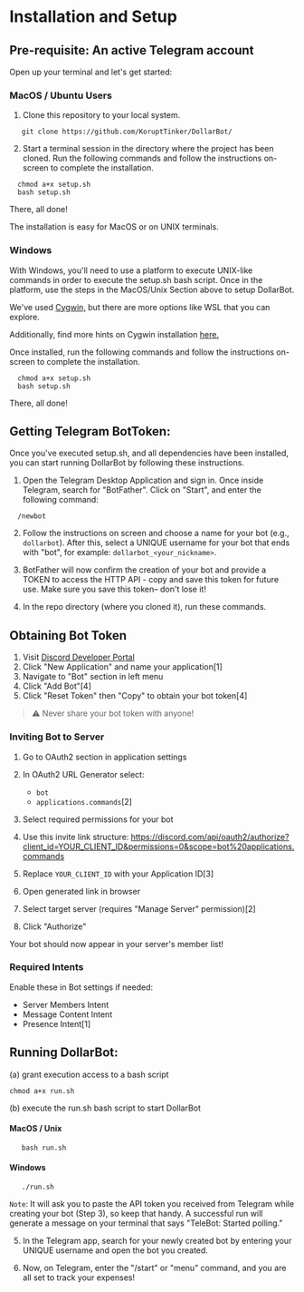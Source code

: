 # Installation and Setup
## Pre-requisite: An active Telegram account

Open up your terminal and let's get started:

### MacOS / Ubuntu Users

1. Clone this repository to your local system. 
```
   git clone https://github.com/KoruptTinker/DollarBot/
```
2. Start a terminal session in the directory where the project has been cloned. Run the following commands and follow the instructions on-screen to complete the installation.
```
  chmod a+x setup.sh
  bash setup.sh
```
There, all done!

The installation is easy for MacOS or on UNIX terminals. 

### Windows

With Windows, you'll need to use a platform to execute UNIX-like commands in order to execute the setup.sh bash script. Once in the platform, use the steps in the MacOS/Unix Section above to setup DollarBot.

We've used <a href="https://www.cygwin.com/">Cygwin,</a> but there are more options like WSL that you can explore.

Additionally, find more hints on Cygwin installation <a href="https://stackoverflow.com/questions/6413377/is-there-a-way-to-run-bash-scripts-on-windows">here.</a>

Once installed, run the following commands and follow the instructions on-screen to complete the installation.
```
  chmod a+x setup.sh
  bash setup.sh
```
There, all done!

## Getting Telegram BotToken:

Once you've executed setup.sh, and all dependencies have been installed, you can start running DollarBot by following these instructions.

1. Open the Telegram Desktop Application and sign in. Once inside Telegram, search for "BotFather". Click on "Start", and enter the following command:
```
  /newbot
```
2. Follow the instructions on screen and choose a name for your bot (e.g., `dollarbot`). After this, select a UNIQUE username for your bot that ends with "bot", for example: `dollarbot_<your_nickname>`.

3. BotFather will now confirm the creation of your bot and provide a TOKEN to access the HTTP API - copy and save this token for future use. Make sure you save this token– don't lose it!

4. In the repo directory (where you cloned it), run these commands.

## Obtaining Bot Token

1. Visit [Discord Developer Portal](https://discord.com/developers/applications)
2. Click "New Application" and name your application[1]
3. Navigate to "Bot" section in left menu
4. Click "Add Bot"[4]
5. Click "Reset Token" then "Copy" to obtain your bot token[4]

> ⚠️ Never share your bot token with anyone!

### Inviting Bot to Server

1. Go to OAuth2 section in application settings
2. In OAuth2 URL Generator select:
   - `bot`
   - `applications.commands`[2]

3. Select required permissions for your bot

4. Use this invite link structure: 
https://discord.com/api/oauth2/authorize?client_id=YOUR_CLIENT_ID&permissions=0&scope=bot%20applications.commands

5. Replace `YOUR_CLIENT_ID` with your Application ID[3]
6. Open generated link in browser
7. Select target server (requires "Manage Server" permission)[2]
8. Click "Authorize"

Your bot should now appear in your server's member list!

### Required Intents

Enable these in Bot settings if needed:
- Server Members Intent
- Message Content Intent
- Presence Intent[1]


## Running DollarBot:

(a) grant execution access to a bash script
  ```
  chmod a+x run.sh
  ```

(b) execute the run.sh bash script to start DollarBot
   
#### MacOS / Unix
```
   bash run.sh
```
#### Windows
```
   ./run.sh
```

```Note```: It will ask you to paste the API token you received from Telegram while creating your bot (Step 3), so keep that handy.
A successful run will generate a message on your terminal that says "TeleBot: Started polling." 

5. In the Telegram app, search for your newly created bot by entering your UNIQUE username and open the bot you created.

6. Now, on Telegram, enter the "/start" or "menu" command, and you are all set to track your expenses!
